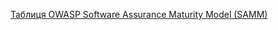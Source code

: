 [Таблиця OWASP Software Assurance Maturity Model (SAMM) ](https://docs.google.com/spreadsheets/d/18Gxh0U1lkmpyeAQ8Ul4ofYyU6dtb3NbYtT1Y8AwIs34/edit?gid=1716553355#gid=1716553355)
